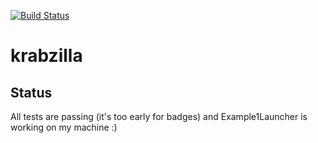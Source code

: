 [![Build Status](https://travis-ci.org/crabzilla/krabzilla.svg?branch=master)](https://travis-ci.org/crabzilla/krabzilla)

# krabzilla


## Status

All tests are passing (it's too early for badges) and Example1Launcher is working on my machine :)

